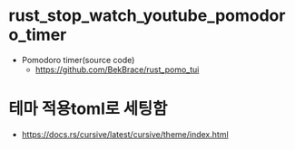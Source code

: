 # rust_stop_watch_youtube_pomodoro_timer
- Pomodoro timer(source code)
  - https://github.com/BekBrace/rust_pomo_tui

# 테마 적용toml로 세팅함
- https://docs.rs/cursive/latest/cursive/theme/index.html
